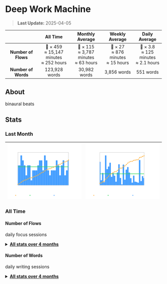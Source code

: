 # Deep Work Machine

> **Last Update:** 2025-04-05  

<div align="center">

|         | All Time | Monthly Average | Weekly Average | Daily Average |
| :---: | :---: | :---: | :---: | :---: |
| **Number of Flows** | 🍅 × 459<br>≈ 15,147 minutes<br>≈ 252 hours | 🍅 × 115<br>≈ 3,787 minutes<br>≈ 63 hours | 🍅 × 27<br>≈ 876 minutes<br>≈ 15 hours | 🍅 × 3.8<br>≈ 125 minutes<br>≈ 2.1 hours |
| **Number of Words** | 123,928 words | 30,982 words | 3,856 words | 551 words |

</div>

## About

binaural beats

## Stats

### Last Month

| ![](./Number%20of%20Flows/2025/03-March/number-of-flows_2025-03.png) | ![](./Number%20of%20Words/2025/03-March/number-of-words_2025-03.png) |
| :-: | :-: |

### All Time

#### Number of Flows

daily focus sessions

<details>

<summary>
   <strong>
      <a href="./Number of Flows">All stats over 4 months</a>
   </strong>
</summary>

- <details>
    <summary>
      <strong>
        <a href="./Number%20of%20Flows/2025">2025</a>
      </strong>
    </summary>

    - <details>
       <summary>
       <a href="./Number%20of%20Flows/2025/02-February">02-February</a>
       </summary>
       <a href="./Number%20of%20Flows/2025/02-February/number-of-flows_2025-02.png">
       <kbd>
       <img src="./Number%20of%20Flows/2025/02-February/number-of-flows_2025-02.png" width="400" title="🖱️ Click me to view an interactive chart!"/>
       </kbd>
       </a>
       </details>

    - <details>
       <summary>
       <a href="./Number%20of%20Flows/2025/03-March">03-March</a>
       </summary>
       <a href="./Number%20of%20Flows/2025/03-March/number-of-flows_2025-03.png">
       <kbd>
       <img src="./Number%20of%20Flows/2025/03-March/number-of-flows_2025-03.png" width="400" title="🖱️ Click me to view an interactive chart!"/>
       </kbd>
       </a>
       </details>

    - <details>
       <summary>
       <a href="./Number%20of%20Flows/2025/01-January">01-January</a>
       </summary>
       <a href="./Number%20of%20Flows/2025/01-January/number-of-flows_2025-01.png">
       <kbd>
       <img src="./Number%20of%20Flows/2025/01-January/number-of-flows_2025-01.png" width="400" title="🖱️ Click me to view an interactive chart!"/>
       </kbd>
       </a>
       </details>
  </details>

- <details>
    <summary>
      <strong>
        <a href="./Number%20of%20Flows/2024">2024</a>
      </strong>
    </summary>

    - <details>
       <summary>
       <a href="./Number%20of%20Flows/2024/12-December">12-December</a>
       </summary>
       <a href="./Number%20of%20Flows/2024/12-December/number-of-flows_2024-12.png">
       <kbd>
       <img src="./Number%20of%20Flows/2024/12-December/number-of-flows_2024-12.png" width="400" title="🖱️ Click me to view an interactive chart!"/>
       </kbd>
       </a>
       </details>

  </details>

</details>

#### Number of Words

daily writing sessions

<details>

<summary>
   <strong>
      <a href="./Number of Words">All stats over 4 months</a>
   </strong>
</summary>

- <details>
    <summary>
      <strong>
        <a href="./Number%20of%20Words/2025">2025</a>
      </strong>
    </summary>

    - <details>
       <summary>
       <a href="./Number%20of%20Words/2025/02-February">02-February</a>
       </summary>
       <a href="./Number%20of%20Words/2025/02-February/number-of-words_2025-02.png">
       <kbd>
       <img src="./Number%20of%20Words/2025/02-February/number-of-words_2025-02.png" width="400" title="🖱️ Click me to view an interactive chart!"/>
       </kbd>
       </a>
       </details>

    - <details>
       <summary>
       <a href="./Number%20of%20Words/2025/03-March">03-March</a>
       </summary>
       <a href="./Number%20of%20Words/2025/03-March/number-of-words_2025-03.png">
       <kbd>
       <img src="./Number%20of%20Words/2025/03-March/number-of-words_2025-03.png" width="400" title="🖱️ Click me to view an interactive chart!"/>
       </kbd>
       </a>
       </details>

    - <details>
       <summary>
       <a href="./Number%20of%20Words/2025/01-January">01-January</a>
       </summary>
       <a href="./Number%20of%20Words/2025/01-January/number-of-words_2025-01.png">
       <kbd>
       <img src="./Number%20of%20Words/2025/01-January/number-of-words_2025-01.png" width="400" title="🖱️ Click me to view an interactive chart!"/>
       </kbd>
       </a>
       </details>
  </details>

- <details>
    <summary>
      <strong>
        <a href="./Number%20of%20Words/2024">2024</a>
      </strong>
    </summary>

    - <details>
       <summary>
       <a href="./Number%20of%20Words/2024/12-December">12-December</a>
       </summary>
       <a href="./Number%20of%20Words/2024/12-December/number-of-words_2024-12.png">
       <kbd>
       <img src="./Number%20of%20Words/2024/12-December/number-of-words_2024-12.png" width="400" title="🖱️ Click me to view an interactive chart!"/>
       </kbd>
       </a>
       </details>

  </details>

</details>
